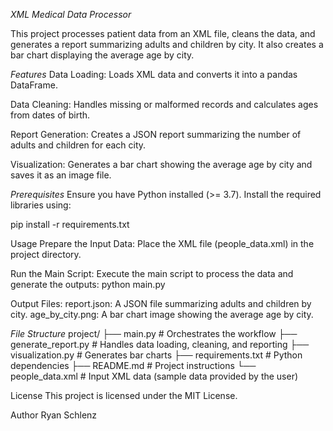 *XML Medical Data Processor*

This project processes patient data from an XML file, cleans the data, and generates a report summarizing adults and children by city. It also creates a bar chart displaying the average age by city.

*Features*
Data Loading: Loads XML data and converts it into a pandas DataFrame.

Data Cleaning: Handles missing or malformed records and calculates ages from dates of birth.

Report Generation: Creates a JSON report summarizing the number of adults and children for each city.

Visualization: Generates a bar chart showing the average age by city and saves it as an image file.

*Prerequisites*
Ensure you have Python installed (>= 3.7). Install the required libraries using:

pip install -r requirements.txt

Usage
Prepare the Input Data:
Place the XML file (people_data.xml) in the project directory.

Run the Main Script:
Execute the main script to process the data and generate the outputs:
python main.py

Output Files:
report.json: A JSON file summarizing adults and children by city.
age_by_city.png: A bar chart image showing the average age by city.

*File Structure*
project/
├── main.py                # Orchestrates the workflow
├── generate_report.py      # Handles data loading, cleaning, and reporting
├── visualization.py        # Generates bar charts
├── requirements.txt        # Python dependencies
├── README.md               # Project instructions
└── people_data.xml         # Input XML data (sample data provided by the user)

License
This project is licensed under the MIT License.

Author
Ryan Schlenz